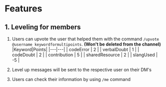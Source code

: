 # Features

## 1. Leveling for members

1. Users can upvote the user that helped them with the command `/upvote @username keywordformultipoints`. **(Won't be deleted from the channel)**
   |Keyword|Points|
   |---|---|
   | codeError | 2 |
   | verbalDoubt | 1 |
   | codeDoubt | 2 |
   | contribution | 5 |
   | sharedResource | 2 |
   | slangUsed | -5 |

1. Level up messages will be sent to the respective user on their DM's
1. Users can check their information by using `/me` command

<!-- todo Add the necessary features in the command handlers -->
